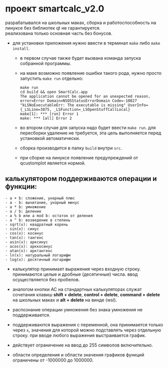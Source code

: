 # проект smartcalc_v2.0
разрабатывался на школьных маках, сборка и работоспособность на линуксе без библиотек qt не гарантируется.  
реализована только основная часть без бонусов.  

- для установки приложения нужно ввести в терминал `make` либо `make install`.  

  - в первом случае также будет вызвана команда запуска собранной программы.  
  - на маке возможно появление ошибки такого рода, нужно просто запустить `make run` отдельно:  

        make run
        cd build && open SmartCalc.app
        The application cannot be opened for an unexpected reason, error=Error Domain=NSOSStatusErrorDomain Code=-10827 "kLSNoExecutableErr: The executable is missing" UserInfo={_LSLine=3875, _LSFunction=_LSOpenStuffCallLocal}
        make[1]: *** [run] Error 1
        make: *** [all] Error 2

  - во втором случае для запуска надо будет ввести `make run`. для пересборки удаление не требуется, эта цель выполняется перед установкой автоматически.  

  - сборка производится в папку `build` внутри `src`.  
  
  - при сборке на линуксе появление предупреждений от qcustomplot является нормой.  

## калькулятором поддерживаются операции и функции:  
    - a + b: сложение, унарный плюс  
    - a - b: вычитание, унарный минус  
    - a * b: умножение  
    - a / b: деление  
    - a % b или a mod b: остаток от деления  
    - a ^ b: возведение в степень  
    - sqrt(x): квадратный корень  
    - sin(x): синус  
    - cos(x): косинус  
    - tan(x): тангенс  
    - asin(x): арксинус  
    - acos(x): арккосинус  
    - atan(x): арктангенс  
    - ln(x): натуральный логарифм  
    - log(x): десятичный логарифм  

- калькулятор принимает выражения через входную строку. принимаются целые и дробные (десятичные) числа. ввод осуществляется без пробелов.  

- аналогом кнопки AC на стандартных калькуляторах служат сочетания клавиш **shift + delete**, **control + delete**, **command + delete** на школьных маках и **alt + delete** на винде (wsl).  

- распознание операции умножения без знака умножения не поддерживается.  

- поддерживаются выражения с переменной, она принимается только через `x`, значения для которой можно подставлять через отдельную строку. при вводе любого выражения выстраивается график.  

- действует ограничение на ввод до 255 символов включительно.  

- области определения и области значения графиков функций ограничены от -1000000 до 1000000.  